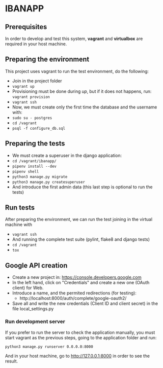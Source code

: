 # IBANAPP

## Prerequisites
In order to develop and test this system, **vagrant** and **virtualbox** are required in your host machine.

## Preparing the environment
This project uses vagrant to run the test environment, do the following:
- Join in the project folder
- ```vagrant up```
- Provisioning must be done during *up*, but if it does not happens, run: ```vagrant provision```
- ```vagrant ssh```
- Now, we must create only the first time the database and the username with:
- ```sudo su - postgres```
- ```cd /vagrant```
- ```psql -f configure_db.sql```

## Preparing the tests
- We must create a superuser in the django application:
- ```cd /vagrant/ibanapp/```
- ```pipenv install --dev```
- ```pipenv shell```
- ```python3 manage.py migrate```
- ```python3 manage.py createsuperuser```
- And introduce the first admin data (this last step is optional to run the tests)

## Run tests
After preparing the environment, we can run the test joining in the virtual machine with
- ```vagrant ssh```
- And running the complete test suite (pylint, flake8 and django tests)
- ```cd /vagrant```
- ```tox```

## Google API creation
- Create a new project in: https://console.developers.google.com
- In the left hand, click on "Credentials" and create a new one (OAuth client) for Web.
- Introduce a name, and the permited redirections (for testing):
  - http://localhost:8000/auth/complete/google-oauth2/
- Save all and write the new credentials (Client ID and client secret) in the file local_settings.py

### Run development server
If you prefer to run the server to check the application manually, you must start vagrant as the previous steps, going to the application folder and run:
```
python3 manage.py runserver 0.0.0.0:8000
```
And in your host machine, go to http://127.0.0.1:8000 in order to see the result.
